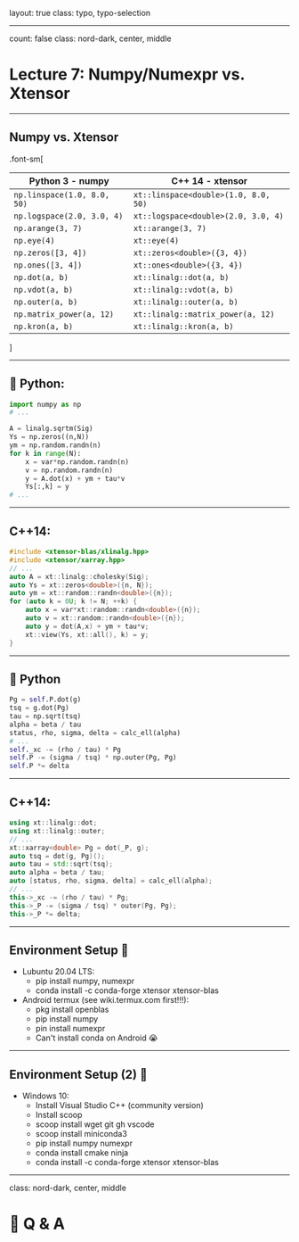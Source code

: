 layout: true
class: typo, typo-selection

---

count: false
class: nord-dark, center, middle

# Lecture 7: Numpy/Numexpr vs. Xtensor

---

## Numpy vs. Xtensor

.font-sm[

| Python 3 - numpy            | C++ 14 - xtensor                     |
| --------------------------- | ------------------------------------ |
| `np.linspace(1.0, 8.0, 50)` | `xt::linspace<double>(1.0, 8.0, 50)` |
| `np.logspace(2.0, 3.0, 4)`  | `xt::logspace<double>(2.0, 3.0, 4)`  |
| `np.arange(3, 7)`           | `xt::arange(3, 7)`                   |
| `np.eye(4)`                 | `xt::eye(4)`                         |
| `np.zeros([3, 4])`          | `xt::zeros<double>({3, 4})`          |
| `np.ones([3, 4])`           | `xt::ones<double>({3, 4})`           |
| `np.dot(a, b)`              | `xt::linalg::dot(a, b)`              |
| `np.vdot(a, b)`             | `xt::linalg::vdot(a, b)`             |
| `np.outer(a, b)`            | `xt::linalg::outer(a, b)`            |
| `np.matrix_power(a, 12)`    | `xt::linalg::matrix_power(a, 12)`    |
| `np.kron(a, b)`             | `xt::linalg::kron(a, b)`             |

]

---

## 🐍 Python:

```python
import numpy as np
# ...

A = linalg.sqrtm(Sig)
Ys = np.zeros((n,N))
ym = np.random.randn(n)
for k in range(N):
    x = var*np.random.randn(n)
    v = np.random.randn(n)
    y = A.dot(x) + ym + tau*v
    Ys[:,k] = y
# ...
```

---

## C++14:

```cpp
#include <xtensor-blas/xlinalg.hpp>
#include <xtensor/xarray.hpp>
// ...
auto A = xt::linalg::cholesky(Sig);
auto Ys = xt::zeros<double>({n, N});
auto ym = xt::random::randn<double>({n});
for (auto k = 0U; k != N; ++k) {
    auto x = var*xt::random::randn<double>({n});
    auto v = xt::random::randn<double>({n});
    auto y = dot(A,x) + ym + tau*v;
    xt::view(Ys, xt::all(), k) = y;
}
```

---

## 🐍 Python

```python
Pg = self.P.dot(g)
tsq = g.dot(Pg)
tau = np.sqrt(tsq)
alpha = beta / tau
status, rho, sigma, delta = calc_ell(alpha)
# ...
self._xc -= (rho / tau) * Pg
self.P -= (sigma / tsq) * np.outer(Pg, Pg)
self.P *= delta
```

---

## C++14:

```cpp
using xt::linalg::dot;
using xt::linalg::outer;
// ...
xt::xarray<double> Pg = dot(_P, g);
auto tsq = dot(g, Pg)();
auto tau = std::sqrt(tsq);
auto alpha = beta / tau;
auto [status, rho, sigma, delta] = calc_ell(alpha);
// ...
this->_xc -= (rho / tau) * Pg;
this->_P -= (sigma / tsq) * outer(Pg, Pg);
this->_P *= delta;
```

---

## Environment Setup 🔧

- Lubuntu 20.04 LTS:
  - pip install numpy, numexpr
  - conda install -c conda-forge xtensor xtensor-blas
- Android termux (see wiki.termux.com first!!!):
  - pkg install openblas
  - pip install numpy
  - pin install numexpr
  - Can't install conda on Android 😭

---

## Environment Setup (2) 🔧

- Windows 10:
  - Install Visual Studio C++ (community version)
  - Install scoop
  - scoop install wget git gh vscode
  - scoop install miniconda3
  - pip install numpy numexpr
  - conda install cmake ninja
  - conda install -c conda-forge xtensor xtensor-blas

---

class: nord-dark, center, middle

# 🙋 Q & A
